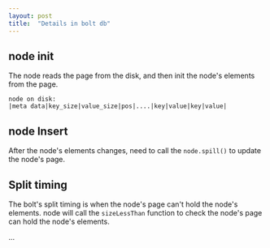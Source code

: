 ```yaml
---
layout: post
title:  "Details in bolt db"
---
```

## node init
The node reads the page from the disk, and then init the node's elements from the page.
```
node on disk:
|meta data|key_size|value_size|pos|....|key|value|key|value|
```

## node Insert 
After the node's elements changes, need to call the `node.spill()` to update the node's page.

## Split timing
The bolt's split timing is when the node's page can't hold the node's elements.
node will call the `sizeLessThan` function to check the node's page can hold the node's elements.


...
